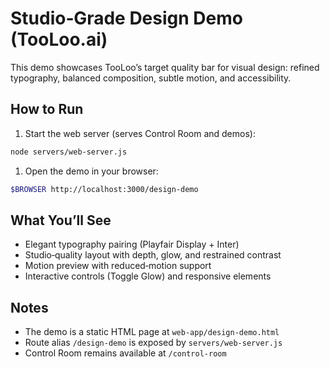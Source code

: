 # Studio‑Grade Design Demo (TooLoo.ai)

This demo showcases TooLoo’s target quality bar for visual design: refined typography, balanced composition, subtle motion, and accessibility.

## How to Run

1. Start the web server (serves Control Room and demos):

```bash
node servers/web-server.js
```

1. Open the demo in your browser:

```bash
$BROWSER http://localhost:3000/design-demo
```

## What You’ll See

- Elegant typography pairing (Playfair Display + Inter)
- Studio‑quality layout with depth, glow, and restrained contrast
- Motion preview with reduced‑motion support
- Interactive controls (Toggle Glow) and responsive elements

## Notes

- The demo is a static HTML page at `web-app/design-demo.html`
- Route alias `/design-demo` is exposed by `servers/web-server.js`
- Control Room remains available at `/control-room`
